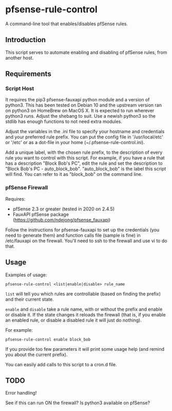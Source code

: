 # pfsense-rule-control
A command-line tool that enables/disables pfSense rules.

## Introduction
This script serves to automate enabling and disabling of pfSense rules, from another host.

## Requirements
### Script Host
It requires the pip3 pfsense-fauxapi python module and a version of python3.  This has been tested on Debian 10 and the upstream version ran on python3 on HomeBrew on MacOS X.  It is expected to run wherever python3 runs.  Adjust the shebang to suit.  Use a newish python3 so the stdlib has enough functions to not need extra modules.

Adjust the variables in the .ini file to specify your hostname and credentials and your preferred rule prefix.  You can put the config file in '/usr/local/etc' or '/etc' or as a dot-file in your home (~/.pfsense-rule-control.ini).

Add a unique label, with the chosen rule prefix, to the description of every rule you want to control with this script. For example, if you have a rule that has a description "Block Bob's PC", edit the rule and set the description to "Block Bob's PC - auto_block_bob".  "auto_block_bob" is the label this script will find.  You can refer to it as "block_bob" on the command line.

### pfSense Firewall
Requires:
- pfSense 2.3 or greater (tested in 2020 on 2.4.5)
- FauxAPI pfSense package (https://github.com/ndejong/pfsense_fauxapi)

Follow the instructions for pfsense-fauxapi to set up the credentials (you need to generate them) and function calls file (sample is fine) in /etc/fauxapi on the firewall.  You'll need to ssh to the firewall and use vi to do that.

## Usage
Examples of usage:

`pfsense-rule-control <list|enable|disable> rule_name`

`list` will tell you which rules are controllable (based on finding the prefix) and their current state.

`enable` and `disable` take a rule name, with or without the prefix and enable or disable it.  If the state changes it reloads the firewall (that is, if you enable an enabled rule, or disable a disabled rule it will just do nothing).

For example:

`pfsense-rule-control enable block_bob`

If you provide too few parameters it will print some usage help (and remind you about the current prefix).

You can easily add calls to this script to a cron.d file.

## TODO

Error handling!

See if this can run ON the firewall?  Is python3 available on pfSense?
